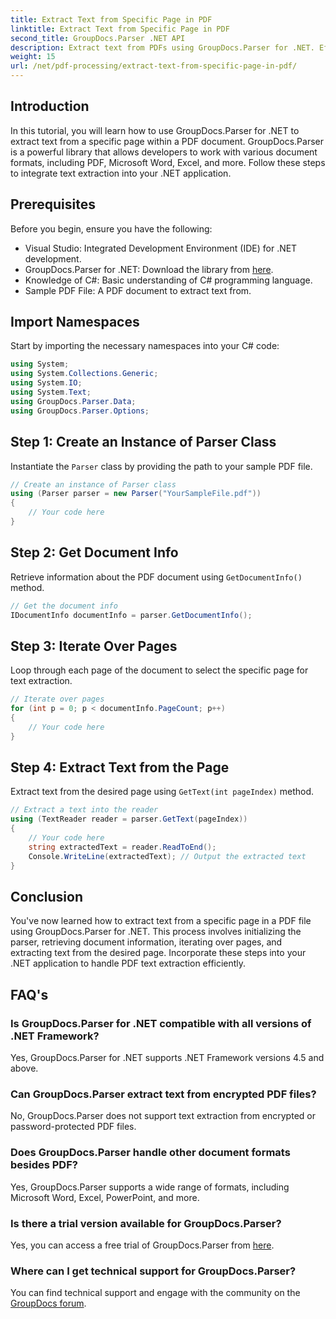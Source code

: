 ```yaml
---
title: Extract Text from Specific Page in PDF
linktitle: Extract Text from Specific Page in PDF
second_title: GroupDocs.Parser .NET API
description: Extract text from PDFs using GroupDocs.Parser for .NET. Effortlessly retrieve specific page content with this powerful library.
weight: 15
url: /net/pdf-processing/extract-text-from-specific-page-in-pdf/
---
```

## Introduction
In this tutorial, you will learn how to use GroupDocs.Parser for .NET to extract text from a specific page within a PDF document. GroupDocs.Parser is a powerful library that allows developers to work with various document formats, including PDF, Microsoft Word, Excel, and more. Follow these steps to integrate text extraction into your .NET application.
## Prerequisites
Before you begin, ensure you have the following:
- Visual Studio: Integrated Development Environment (IDE) for .NET development.
- GroupDocs.Parser for .NET: Download the library from [here](https://releases.groupdocs.com/parser/net/).
- Knowledge of C#: Basic understanding of C# programming language.
- Sample PDF File: A PDF document to extract text from.

## Import Namespaces
Start by importing the necessary namespaces into your C# code:
```csharp
using System;
using System.Collections.Generic;
using System.IO;
using System.Text;
using GroupDocs.Parser.Data;
using GroupDocs.Parser.Options;
```
## Step 1: Create an Instance of Parser Class
Instantiate the `Parser` class by providing the path to your sample PDF file.
```csharp
// Create an instance of Parser class
using (Parser parser = new Parser("YourSampleFile.pdf"))
{
    // Your code here
}
```
## Step 2: Get Document Info
Retrieve information about the PDF document using `GetDocumentInfo()` method.
```csharp
// Get the document info
IDocumentInfo documentInfo = parser.GetDocumentInfo();
```
## Step 3: Iterate Over Pages
Loop through each page of the document to select the specific page for text extraction.
```csharp
// Iterate over pages
for (int p = 0; p < documentInfo.PageCount; p++)
{
    // Your code here
}
```
## Step 4: Extract Text from the Page
Extract text from the desired page using `GetText(int pageIndex)` method.
```csharp
// Extract a text into the reader
using (TextReader reader = parser.GetText(pageIndex))
{
    // Your code here
    string extractedText = reader.ReadToEnd();
    Console.WriteLine(extractedText); // Output the extracted text
}
```

## Conclusion
You've now learned how to extract text from a specific page in a PDF file using GroupDocs.Parser for .NET. This process involves initializing the parser, retrieving document information, iterating over pages, and extracting text from the desired page. Incorporate these steps into your .NET application to handle PDF text extraction efficiently.

## FAQ's
### Is GroupDocs.Parser for .NET compatible with all versions of .NET Framework?
Yes, GroupDocs.Parser for .NET supports .NET Framework versions 4.5 and above.
### Can GroupDocs.Parser extract text from encrypted PDF files?
No, GroupDocs.Parser does not support text extraction from encrypted or password-protected PDF files.
### Does GroupDocs.Parser handle other document formats besides PDF?
Yes, GroupDocs.Parser supports a wide range of formats, including Microsoft Word, Excel, PowerPoint, and more.
### Is there a trial version available for GroupDocs.Parser?
Yes, you can access a free trial of GroupDocs.Parser from [here](https://releases.groupdocs.com/).
### Where can I get technical support for GroupDocs.Parser?
You can find technical support and engage with the community on the [GroupDocs forum](https://forum.groupdocs.com/c/parser/17).
